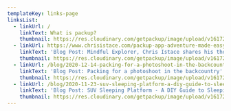 ```yaml
---
templateKey: links-page
linksList:
  - linkUrl: /
    linkText: What is packup?
    thumbnail: https://res.cloudinary.com/getpackup/image/upload/v1617244552/getpackup/0f1a2062-3.jpg
  - linkUrl: https://www.chrisistace.com/packup-app-adventure-made-easy/
    linkText: 'Blog Post: Mindful Explorer, Chris Istace shares his thoughts on packup'
    thumbnail: https://res.cloudinary.com/getpackup/image/upload/v1617244441/getpackup/screen-shot-2021-02-17-at-2.21.53-pm.png
  - linkUrl: /blog/2020-12-14-packing-for-a-photoshoot-in-the-backcountry/
    linkText: 'Blog Post: Packing for a photoshoot in the backcountry'
    thumbnail: https://res.cloudinary.com/getpackup/image/upload/v1617244550/getpackup/dscf2292-2.jpg
  - linkUrl: /blog/2020-11-23-suv-sleeping-platform-a-diy-guide-to-sleeping-inside/
    linkText: 'Blog Post: SUV Sleeping Platform - A DIY Guide to Sleeping Inside'
    thumbnail: https://res.cloudinary.com/getpackup/image/upload/v1617244547/getpackup/dscf6808.jpg
---
```

